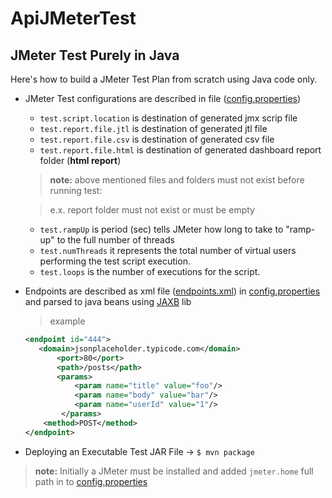 # ApiJMeterTest
JMeter Test Purely in Java
------------------------------

Here's how to build a JMeter Test Plan from scratch using Java code only.

* JMeter Test configurations are described in file ([config.properties](src/main/resources/config.properties))
    * `test.script.location`    is destination of generated jmx scrip file
    * `test.report.file.jtl`    is destination of generated jtl file  
    * `test.report.file.csv`    is destination of generated csv file  
    * `test.report.file.html`   is destination of generated dashboard report folder (__html report__)
    
    > __note:__ above mentioned files and folders must not exist before running test: 
    
    > e.x. report folder must not exist or must be empty
    
    * `test.rampUp`             is period (sec) tells JMeter how long to take to "ramp-up" to the full number of threads
    * `test.numThreads`         it represents the total number of virtual users performing the test script execution.
    * `test.loops`              is the number of executions for the script.

* Endpoints are described as xml file ([endpoints.xml](src/main/resources/endpoints.xml)) in [config.properties](src/main/resources/config.properties) and parsed to java beans using [JAXB](https://javaee.github.io/jaxb-v2/) lib
    > example 
   ```xml
   <endpoint id="444">
      <domain>jsonplaceholder.typicode.com</domain>
          <port>80</port>
          <path>/posts</path>
          <params>
              <param name="title" value="foo"/>
              <param name="body" value="bar"/>
              <param name="userId" value="1"/>
           </params>
       <method>POST</method>
   </endpoint>
   ```
* Deploying an Executable Test JAR File -> `$ mvn package`

> __note:__ Initially a JMeter must be installed and added `jmeter.home` full path in to [config.properties](src/main/resources/config.properties)